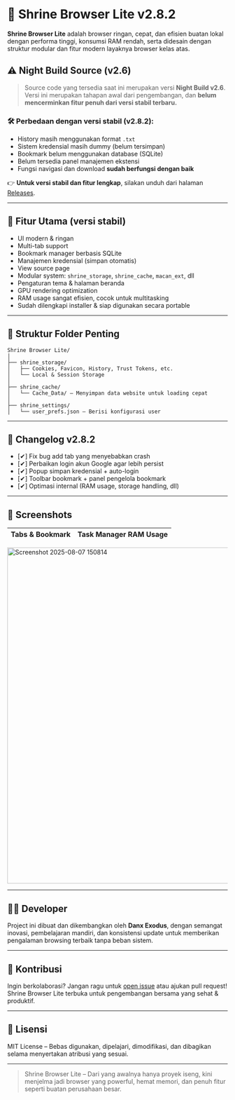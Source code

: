 # 🦁 Shrine Browser Lite v2.8.2

**Shrine Browser Lite** adalah browser ringan, cepat, dan efisien buatan lokal dengan performa tinggi, konsumsi RAM rendah, serta didesain dengan struktur modular dan fitur modern layaknya browser kelas atas.

## ⚠️ Night Build Source (v2.6)

> Source code yang tersedia saat ini merupakan versi **Night Build v2.6**.  
> Versi ini merupakan tahapan awal dari pengembangan, dan **belum mencerminkan fitur penuh dari versi stabil terbaru.**

### 🛠 Perbedaan dengan versi stabil (v2.8.2):

- History masih menggunakan format `.txt`
- Sistem kredensial masih dummy (belum tersimpan)
- Bookmark belum menggunakan database (SQLite)
- Belum tersedia panel manajemen ekstensi
- Fungsi navigasi dan download **sudah berfungsi dengan baik**

👉 **Untuk versi stabil dan fitur lengkap**, silakan unduh dari halaman [Releases](https://github.com/danx123/shrine-browser-lite/releases).

---

## 🚀 Fitur Utama (versi stabil)

- UI modern & ringan
- Multi-tab support
- Bookmark manager berbasis SQLite
- Manajemen kredensial (simpan otomatis)
- View source page
- Modular system: `shrine_storage`, `shrine_cache`, `macan_ext`, dll
- Pengaturan tema & halaman beranda
- GPU rendering optimization
- RAM usage sangat efisien, cocok untuk multitasking
- Sudah dilengkapi installer & siap digunakan secara portable


---

## 📂 Struktur Folder Penting

```
Shrine Browser Lite/
│
├── shrine_storage/
│   ├── Cookies, Favicon, History, Trust Tokens, etc.
│   └── Local & Session Storage
│
├── shrine_cache/
│   └── Cache_Data/ – Menyimpan data website untuk loading cepat
│
├── shrine_settings/
│   └── user_prefs.json – Berisi konfigurasi user
```

---

## 📝 Changelog v2.8.2

- [✔] Fix bug add tab yang menyebabkan crash
- [✔] Perbaikan login akun Google agar lebih persist
- [✔] Popup simpan kredensial + auto-login
- [✔] Toolbar bookmark + panel pengelola bookmark
- [✔] Optimasi internal (RAM usage, storage handling, dll)

---

## 📸 Screenshots

| Tabs & Bookmark | Task Manager RAM Usage |
|-----------------|------------------------|
<img width="1365" height="767" alt="Screenshot 2025-08-07 150814" src="https://github.com/user-attachments/assets/2c9189bd-4ccf-4348-96cd-801675624ae1" />


---

## 👨‍💻 Developer

Project ini dibuat dan dikembangkan oleh **Danx Exodus**, dengan semangat inovasi, pembelajaran mandiri, dan konsistensi update untuk memberikan pengalaman browsing terbaik tanpa beban sistem.

---

## 🤝 Kontribusi

Ingin berkolaborasi? Jangan ragu untuk [open issue](https://github.com/username/shrine-browser-lite/issues) atau ajukan pull request! Shrine Browser Lite terbuka untuk pengembangan bersama yang sehat & produktif.

---

## 📜 Lisensi

MIT License – Bebas digunakan, dipelajari, dimodifikasi, dan dibagikan selama menyertakan atribusi yang sesuai.

---

> Shrine Browser Lite – Dari yang awalnya hanya proyek iseng, kini menjelma jadi browser yang powerful, hemat memori, dan penuh fitur seperti buatan perusahaan besar.
